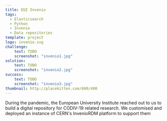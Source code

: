 ```yaml
---
title: EUI Invenio
tags:
  - Elasticsearch
  - Python
  - Invenio
  - Data repositories
template: project
logo: invenio.svg
challenge:
    text: TODO
    screenshot: "invenio1.jpg"
solution:
    text: TODO
    screenshot: "invenio2.jpg"
success:
    text: TODO
    screenshot: "invenio3.jpg"
thumbnail: http://placekitten.com/600/400
---
```


During the pandemic, the European University Institute reached out to us to build a digital repository for CODIV-19 related research.  We customised and deployed an instance of CERN's InvenioRDM platform to support them